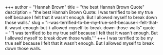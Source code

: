 +++
author = "Hannah Brown"
title = "the best Hannah Brown Quote"
description = "the best Hannah Brown Quote: I was terrified to be my true self because I felt that it wasn't enough. But I allowed myself to break down those walls."
slug = "i-was-terrified-to-be-my-true-self-because-i-felt-that-it-wasnt-enough-but-i-allowed-myself-to-break-down-those-walls"
quote = '''I was terrified to be my true self because I felt that it wasn't enough. But I allowed myself to break down those walls.'''
+++
I was terrified to be my true self because I felt that it wasn't enough. But I allowed myself to break down those walls.
